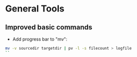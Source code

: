 # General Tools

## Improved basic commands

- Add progress bar to "mv":

```bash
mv -v sourcedir targetdir | pv -l -s filecount > logfile
``
